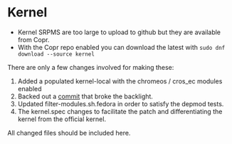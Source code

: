 # Kernel
- Kernel SRPMS are too large to upload to github but they are available from Copr. 
- With the Copr repo enabled you can download the latest with `sudo dnf download --source kernel`

There are only a few changes involved for making these:
1. Added a populated kernel-local with the chromeos / cros_ec modules enabled
1. Backed out a [commit](https://gitlab.freedesktop.org/drm/intel/-/issues/3680) that broke the backlight.
1. Updated filter-modules.sh.fedora in order to satisfy the depmod tests.
1. The kernel.spec changes to facilitate the patch and differentiating the kernel from the official kernel.

All changed files should be included here.
